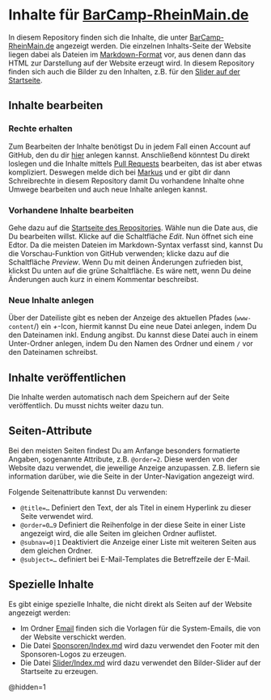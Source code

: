 # Inhalte für [BarCamp-RheinMain.de](http://www.barcamp-rheinmain.de)

In diesem Repository finden sich die Inhalte, die unter [BarCamp-RheinMain.de](http://www.barcamp-rheinmain.de) angezeigt werden. Die einzelnen Inhalts-Seite der Website liegen dabei als Dateien im [Markdown-Format](http://daringfireball.net/projects/markdown/) vor, aus 
denen dann das HTML zur Darstellung auf der Website erzeugt wird. In diesem Repository finden sich auch die Bilder zu den Inhalten, z.B. für den [Slider auf der Startseite](/Slider/Index.md).

## Inhalte bearbeiten

### Rechte erhalten

Zum Bearbeiten der Inhalte benötigst Du in jedem Fall einen Account auf GitHub, den du dir [hier](https://github.com/signup/free) anlegen kannst. Anschließend könntest Du direkt loslegen und die Inhalte mittels [Pull Requests](https://help.github.com/articles/using-pull-requests) bearbeiten, das ist aber etwas kompliziert. Deswegen melde dich bei [Markus](https://github.com/tacker/) und er gibt dir dann Schreibrechte in diesem Repository damit Du vorhandene Inhalte ohne Umwege bearbeiten und auch neue Inhalte anlegen kannst.

### Vorhandene Inhalte bearbeiten

Gehe dazu auf die [Startseite des Repositories](https://github.com/BCRM/www-content). Wähle nun die Date aus, die Du bearbeiten willst. Klicke auf die Schaltfläche *Edit*. Nun öffnet sich eine Edtor. Da die meisten Dateien im Markdown-Syntax verfasst sind, kannst Du die Vorschau-Funktion von GitHub verwenden; klicke dazu auf die Schaltfläche *Preview*. Wenn Du mit deinen Änderungen zufrieden bist, klickst Du unten auf die grüne Schaltfläche. Es wäre nett, wenn Du deine Änderungen auch kurz in einem Kommentar beschreibst.

### Neue Inhalte anlegen

Über der Dateiliste gibt es neben der Anzeige des aktuellen Pfades (`www-content`/) ein *+*-Icon, hiermit kannst Du eine neue Datei anlegen, indem Du den Dateinamen inkl. Endung angibst. Du kannst diese Datei auch in einem Unter-Ordner anlegen, indem Du den Namen des Ordner und einem `/` vor den Dateinamen schreibst.

## Inhalte veröffentlichen

Die Inhalte werden automatisch nach dem Speichern auf der Seite veröffentlich. Du musst nichts weiter dazu tun.

## Seiten-Attribute

Bei den meisten Seiten findest Du am Anfange besonders formatierte Angaben, sogenannte Attribute, z.B. `@order=2`. Diese werden von der Website dazu verwendet, die jeweilige Anzeige anzupassen. Z.B. liefern sie information darüber, wie die Seite in der Unter-Navigation angezeigt wird.

Folgende Seitenattribute kannst Du verwenden:

 * `@title=…` Definiert den Text, der als Titel in einem Hyperlink zu dieser Seite verwendet wird.
 * `@order=0…9` Definiert die Reihenfolge in der diese Seite in einer Liste  angezeigt wird, die alle Seiten im gleichen Ordner auflistet.
 * `@subnav=0|1` Deaktiviert die Anzeige einer Liste mit weiteren Seiten aus dem gleichen Ordner.
 * `@subject=…` definiert bei E-Mail-Templates die Betreffzeile der E-Mail.

## Spezielle Inhalte

Es gibt einige spezielle Inhalte, die nicht direkt als Seiten auf der Website angezeigt werden:

 * Im Ordner [Email](/Email) finden sich die Vorlagen für die System-Emails, die von der Website verschickt werden.
 * Die Datei [Sponsoren/Index.md](/Sponsoren/Index.md) wird dazu verwendet den Footer mit den Sponsoren-Logos zu erzeugen.
 * Die Datei [Slider/Index.md](/Slider/Index.md) wird dazu verwendet den Bilder-Slider auf der Startseite zu erzeugen.

@hidden=1
